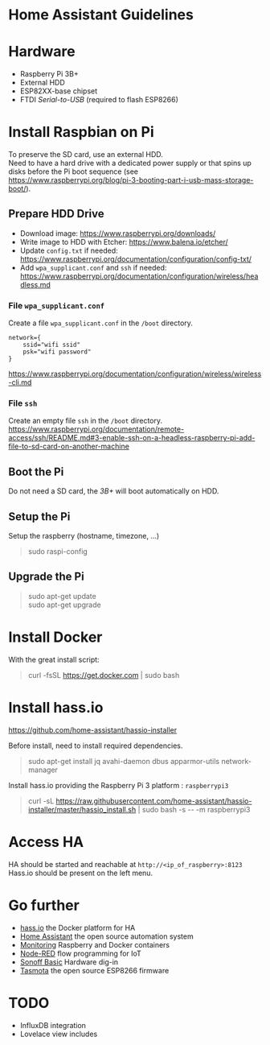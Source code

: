 # Home Assistant Guidelines

# Hardware 
- Raspberry Pi 3B+
- External HDD
- ESP82XX-base chipset
- FTDI _Serial-to-USB_ (required to flash ESP8266)

# Install Raspbian on Pi
To preserve the SD card, use an external HDD.  
Need to have a hard drive with a dedicated power supply or that spins up disks before the Pi boot sequence (see https://www.raspberrypi.org/blog/pi-3-booting-part-i-usb-mass-storage-boot/).

## Prepare HDD Drive
- Download image: https://www.raspberrypi.org/downloads/
- Write image to HDD with Etcher: https://www.balena.io/etcher/
- Update `config.txt` if needed: https://www.raspberrypi.org/documentation/configuration/config-txt/
- Add `wpa_supplicant.conf` and `ssh` if needed: https://www.raspberrypi.org/documentation/configuration/wireless/headless.md

### File `wpa_supplicant.conf`
Create a file `wpa_supplicant.conf` in the `/boot` directory.
```
network={
    ssid="wifi ssid"
    psk="wifi password"
}
```
https://www.raspberrypi.org/documentation/configuration/wireless/wireless-cli.md

### File `ssh`
Create an empty file `ssh` in the `/boot` directory.  
https://www.raspberrypi.org/documentation/remote-access/ssh/README.md#3-enable-ssh-on-a-headless-raspberry-pi-add-file-to-sd-card-on-another-machine

## Boot the Pi

Do not need a SD card, the _3B+_ will boot automatically on HDD.

## Setup the Pi
Setup the raspberry (hostname, timezone, ...)
> sudo raspi-config

## Upgrade the Pi
> sudo apt-get update  
> sudo apt-get upgrade

# Install Docker 
With the great install script:
> curl -fsSL https://get.docker.com | sudo bash

# Install hass.io
https://github.com/home-assistant/hassio-installer 

Before install, need to install required dependencies.
> sudo apt-get install jq avahi-daemon dbus apparmor-utils network-manager

Install hass.io providing the Raspberry Pi 3 platform : `raspberrypi3`
> curl -sL https://raw.githubusercontent.com/home-assistant/hassio-installer/master/hassio_install.sh | sudo bash -s -- -m raspberrypi3

# Access HA
HA should be started and reachable at `http://<ip_of_raspberry>:8123`  
Hass.io should be present on the left menu.

# Go further

- [hass.io](hass.io/README.md) the Docker platform for HA
- [Home Assistant](ha/README.md) the open source automation system
- [Monitoring](monitoring/README.md) Raspberry and Docker containers
- [Node-RED](nodered/README.md) flow programming for IoT
- [Sonoff Basic](sonoff_basic/README.md) Hardware dig-in
- [Tasmota](tasmota/README.md) the open source ESP8266 firmware

# TODO

- InfluxDB integration
- Lovelace view includes